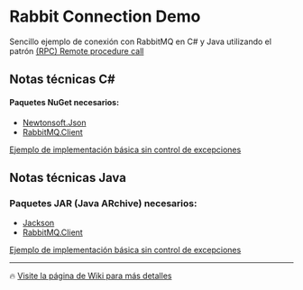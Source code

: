 # Rabbit Connection Demo
Sencillo ejemplo de conexión con RabbitMQ en C# y Java utilizando el patrón [(RPC) Remote procedure call](https://en.wikipedia.org/wiki/Remote_procedure_call)

## Notas técnicas C#
#### Paquetes NuGet necesarios:

- [Newtonsoft.Json](https://www.nuget.org/packages/Newtonsoft.Json/)
- [RabbitMQ.Client](https://www.nuget.org/packages/RabbitMQ.Client/)

[Ejemplo de implementación básica sin control de excepciones](https://github.com/RD-Processa/Rabbit-Connection-Demo/blob/master/RabbitClient.cs)

## Notas técnicas Java
### Paquetes  JAR (Java ARchive) necesarios:

- [Jackson](https://www.tutorialspoint.com/jackson/index.htm)
- [RabbitMQ.Client](http://www.rabbitmq.com/java-client.html)

[Ejemplo de implementación básica sin control de excepciones](https://github.com/RD-Processa/Rabbit-Connection-Demo/blob/master/RabbitClient.java)

-------------------------

:fire: [Visite la página de Wiki para más detalles](https://github.com/RD-Processa/Rabbit-Connection-Demo/wiki)
